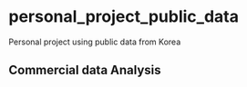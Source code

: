 # personal_project_public_data
Personal project using public data from Korea 

## Commercial data Analysis


